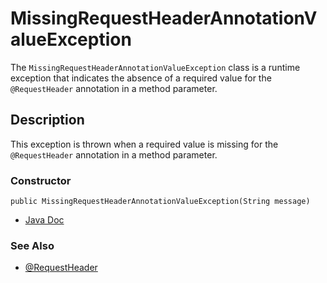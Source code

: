 # MissingRequestHeaderAnnotationValueException

The `MissingRequestHeaderAnnotationValueException` class is a runtime exception that indicates the absence of a required value for the `@RequestHeader` annotation in a method parameter.

## Description
This exception is thrown when a required value is missing for the `@RequestHeader` annotation in a method parameter.

### Constructor
```
public MissingRequestHeaderAnnotationValueException(String message)
```

- [Java Doc](https://BlyznytsiaOrg.github.io/bring-web-javadoc/com/bobocode/bring/web/servlet/exception/MissingRequestHeaderAnnotationValueException.html)

### See Also

- [@RequestHeader](../annotation/RequestHeader.md)